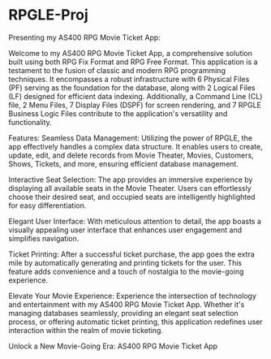 # RPGLE-Proj
Presenting my AS400 RPG Movie Ticket App:

Welcome to my AS400 RPG Movie Ticket App, a comprehensive solution built using both RPG Fix Format and RPG Free Format. This application is a testament to the fusion of classic and modern RPG programming techniques. It encompasses a robust infrastructure with 6 Physical Files (PF) serving as the foundation for the database, along with 2 Logical Files (LF) designed for efficient data indexing. Additionally, a Command Line (CL) file, 2 Menu Files, 7 Display Files (DSPF) for screen rendering, and 7 RPGLE Business Logic Files contribute to the application's versatility and functionality.

Features:
Seamless Data Management: Utilizing the power of RPGLE, the app effectively handles a complex data structure. It enables users to create, update, edit, and delete records from Movie Theater, Movies, Customers, Shows, Tickets, and more, ensuring efficient database management.

Interactive Seat Selection: The app provides an immersive experience by displaying all available seats in the Movie Theater. Users can effortlessly choose their desired seat, and occupied seats are intelligently highlighted for easy differentiation.

Elegant User Interface: With meticulous attention to detail, the app boasts a visually appealing user interface that enhances user engagement and simplifies navigation.

Ticket Printing: After a successful ticket purchase, the app goes the extra mile by automatically generating and printing tickets for the user. This feature adds convenience and a touch of nostalgia to the movie-going experience.

Elevate Your Movie Experience:
Experience the intersection of technology and entertainment with my AS400 RPG Movie Ticket App. Whether it's managing databases seamlessly, providing an elegant seat selection process, or offering automatic ticket printing, this application redefines user interaction within the realm of movie ticketing.

Unlock a New Movie-Going Era: AS400 RPG Movie Ticket App
